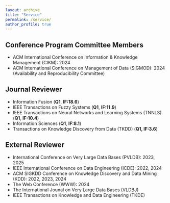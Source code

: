 ```yaml
---
layout: archive
title: "Service"
permalink: /service/
author_profile: true
---
```



## Conference Program Committee Members


* ACM International Conference on Information & Knowledge Management (CIKM): 2024
* ACM International Conference on Management of Data (SIGMOD): 2024 (Availability and Reproducibility Committee)


## Journal Reviewer

* Information Fusion (**Q1**, **IF:18.6**)
* IEEE Transactions on Fuzzy Systems (**Q1**, **IF:11.9**)
* IEEE Transactions on Neural Networks and Learning Systems (TNNLS) (**Q1**, **IF:10.4**)
* Information Sciences (**Q1**, **IF:8.1**)
* Transactions on Knowledge Discovery from Data (TKDD) (**Q1, IF:3.6**)



## External Reviewer


* International Conference on Very Large Data Bases (PVLDB): 2023, 2025
* IEEE International Conference on Data Engineering (ICDE): 2022, 2024
* ACM SIGKDD Conference on Knowledge Discovery and Data Mining (KDD): 2022, 2023, 2024
* The Web Conference (WWW): 2024
* The International Jounal on Very Large Data Bases (VLDBJ)
* IEEE Transactions on Knowledge and Data Engineering (TKDE)
